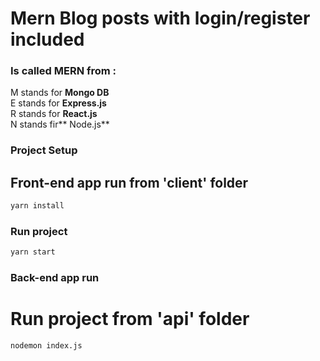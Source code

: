# Mern Blog posts with login/register included 

### Is called MERN from :
M stands for **Mongo DB** <br>
E stands for **Express.js** <br>
R stands for **React.js** <br>
N stands fir** Node.js** <br>


### Project Setup

## Front-end app run from 'client' folder
```sh
yarn install
```

### Run project 

```sh
yarn start
```


### Back-end app run  

# Run project from 'api' folder

```sh
nodemon index.js
```
